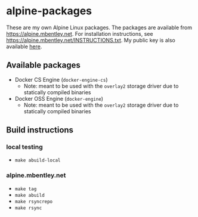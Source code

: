 alpine-packages
===============

These are my own Alpine Linux packages.  The packages are available from https://alpine.mbentley.net.  For installation instructions, see https://alpine.mbentley.net/INSTRUCTIONS.txt.  My public key is also available [here](mbentley@mbentley.net-5865c989.rsa.pub).

## Available packages
  * Docker CS Engine (`docker-engine-cs`)
    * Note: meant to be used with the `overlay2` storage driver due to statically compiled binaries
  * Docker OSS Engine (`docker-engine`)
    * Note: meant to be used with the `overlay2` storage driver due to statically compiled binaries

## Build instructions

### local testing
  * `make abuild-local`

### alpine.mbentley.net
  * `make tag`
  * `make abuild`
  * `make rsyncrepo`
  * `make rsync`
